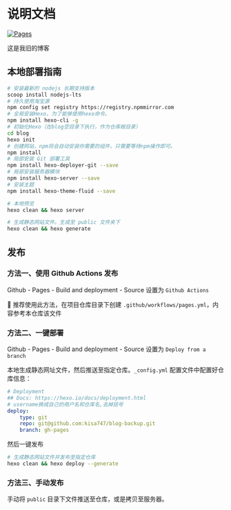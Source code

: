 # 说明文档

[![Pages](https://github.com/kisa747/blog-backup/actions/workflows/pages.yml/badge.svg)](https://github.com/kisa747/blog-backup/actions/workflows/pages.yml)

这是我旧的博客

## 本地部署指南

```sh
# 安装最新的 nodejs 长期支持版本
scoop install nodejs-lts
# 持久使用淘宝源
npm config set registry https://registry.npmmirror.com
# 全局安装Hexo，为了能够使用hexo命令。
npm install hexo-cli -g
# 初始化Hexo（在blog空目录下执行，作为仓库根目录）
cd blog
hexo init
# 创建网站，npm将会自动安装你需要的组件，只需要等待npm操作即可。
npm install
# 局部安装 Git 部署工具
npm install hexo-deployer-git --save
# 局部安装服务器模块
npm install hexo-server --save
# 安装主题
npm install hexo-theme-fluid --save

# 本地预览
hexo clean && hexo server

# 生成静态网站文件。生成至 public 文件夹下
hexo clean && hexo generate
```

## 发布

### 方法一、使用 Github Actions 发布

Github - Pages - Build and deployment - Source 设置为 `Github Actions`

🚀 推荐使用此方法，在项目仓库目录下创建 `.github/workflows/pages.yml`，内容参考本仓库该文件

### 方法二、一键部署

Github - Pages - Build and deployment - Source 设置为 `Deploy from a branch`

本地生成静态网址文件，然后推送至指定仓库。`_config.yml` 配置文件中配置好仓库信息：

```yaml
# Deployment
## Docs: https://hexo.io/docs/deployment.html
# username换成自己的用户名和仓库名,去掉括号
deploy:
    type: git
    repo: git@github.com:kisa747/blog-backup.git
    branch: gh-pages
```

然后一键发布

```sh
# 生成静态网站文件并发布至指定仓库
hexo clean && hexo deploy --generate
```

### 方法三、手动发布

手动将 `public` 目录下文件推送至仓库，或是拷贝至服务器。
